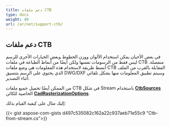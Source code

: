 ```yaml
---
title: دعم ملفات CTB
type: docs
weight: 40
url: /ar/net/support-ctb/
---
```


## **دعم ملفات CTB**

في بعض الأحيان يمكن استخدام الألوان ووزن الخطوط وبعض الخيارات الأخرى للرسم ليس فقط من الرسومات نفسها ولكن أيضًا من أنماط الطباعة في ملفات CTB منفصلة. 
أبسط طريقة لاستخدام هذه المعلومات هي وضع ملفات CTB المقابلة بالقرب من الملف الذي يحتوي على الرسم بتنسيق DWG/DXF وسيتم تطبيق المعلومات منها 
بشكل تلقائي أثناء التصدير.

من الممكن أيضًا تحميل جميع ملفات CTB في شكل Stream باستخدام 
[**CtbSources**](https://reference.aspose.com/cad/net/aspose.cad.imageoptions/cadrasterizationoptions/ctbsources/) الخاصية 
للكائن [**CadRasterizationOptions**](https://reference.aspose.com/cad/net/aspose.cad.imageoptions/cadrasterizationoptions/).

إليك مثال على كيفية القيام بذلك:

{{< gist aspose-com-gists d497c535082c162a22c937aeb71e55c9 "Ctb-from-stream.cs">}}
